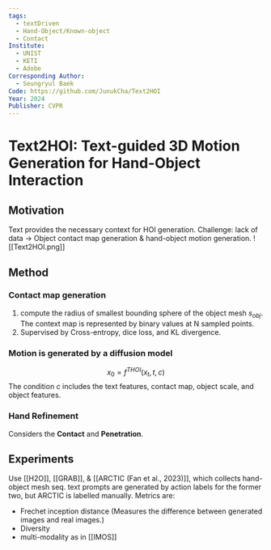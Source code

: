 ```yaml
---
tags:
  - textDriven
  - Hand-Object/Known-object
  - Contact
Institute:
  - UNIST
  - KETI
  - Adobe
Corresponding Author:
  - Seungryul Baek
Code: https://github.com/JunukCha/Text2HOI
Year: 2024
Publisher: CVPR
---
```

# Text2HOI: Text-guided 3D Motion Generation for Hand-Object Interaction
## Motivation
Text provides the necessary context for HOI generation.
Challenge: lack of data
→ Object contact map generation & hand-object motion generation.
![[Text2HOI.png]]
## Method
### Contact map generation

1. compute the radius of smallest bounding sphere of the object mesh $s_{obj}$. The context map is represented by binary values at N sampled points.
2. Supervised by Cross-entropy, dice loss, and KL divergence.
### Motion is generated by a diffusion model
$$x_0 = f^{THOI}(x_t, t, c)$$
The condition $c$ includes the text features, contact map, object scale, and object features.
### Hand Refinement
Considers the **Contact** and **Penetration**.

## Experiments
Use [[H2O]], [[GRAB]], & [[ARCTIC (Fan et al., 2023)]], which collects hand-object mesh seq.
text prompts are generated by action labels for the former two, but ARCTIC is labelled manually.
Metrics are:
* Frechet inception distance (Measures the difference between generated images and real images.)
* Diversity
* multi-modality as in [[IMOS]]
